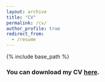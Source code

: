 ```yaml
---
layout: archive
title: "CV"
permalink: /cv/
author_profile: true
redirect_from:
  - /resume
---
```


{% include base_path %}

### You can download my CV [here](https://github.com/leyla-gilgen/leyla-gilgen.github.io/blob/master/files/CV_Gilgen_academic.pdf).
